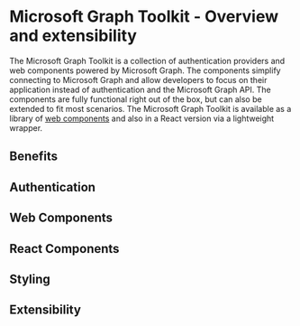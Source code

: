 # Microsoft Graph Toolkit - Overview and extensibility

The Microsoft Graph Toolkit is a collection of authentication providers and web components powered by Microsoft Graph. The components simplify connecting to Microsoft Graph and allow developers to focus on their application instead of authentication and the Microsoft Graph API. The components are fully functional right out of the box, but can also be extended to fit most scenarios. The Microsoft Graph Toolkit is available as a library of [web components](https://developer.mozilla.org/en-US/docs/Web/Web_Components) and also in a React version via a lightweight wrapper.

## Benefits

## Authentication

## Web Components

## React Components

## Styling

## Extensibility